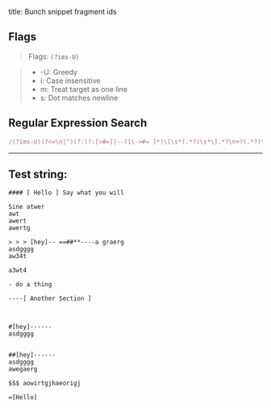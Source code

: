 title: Bunch snippet fragment ids

## Flags

> Flags: `(?ims-U)`

> * -U: Greedy
> * i: Case insensitive
> * m: Treat target as one line
> * s: Dot matches newline

## Regular Expression Search

```ruby
/(?ims-U)(?<=\n|^)(?:(?:[>#=]|--)[\->#= ]*)\[\s*(.*?)\s*\].*?\n+?(.*?)\n*(?=\n(?:[>#=]|--)[\->#= ]*\[|$)/
```

---

## Test string:

```text
#### [ Hello ] Say what you will

Sine atwer
awt
awert
awertg

> > > [hey]-- ==##**----a graerg
asdgggg
aw34t

a3wt4

- do a thing

----[ Another Section ]



#[hey]------
asdgggg


##[hey]------
asdgggg
awegaerg

$$$ aowirtgjhaeorigj

=[Hello]

```


